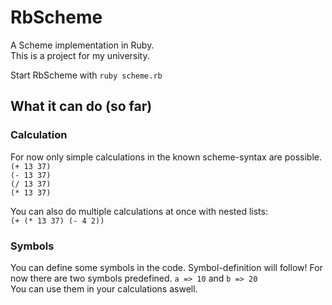 # RbScheme

A Scheme implementation in Ruby.  
This is a project for my university.  

Start RbScheme with `ruby scheme.rb`

## What it can do (so far)
### Calculation
For now only simple calculations  in the known scheme-syntax are possible.  
`(+ 13 37)`  
`(- 13 37)`  
`(/ 13 37)`  
`(* 13 37)`  

You can also do multiple calculations at once with nested lists:  
`(+ (* 13 37) (- 4 2)) `

### Symbols
You can define some symbols in the code. Symbol-definition will follow!
For now there are two symbols predefined. `a => 10` and `b => 20`  
You can use them in your calculations aswell. 
